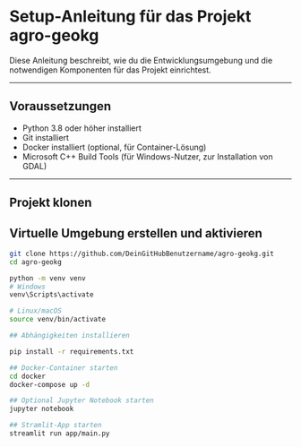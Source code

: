 # Setup-Anleitung für das Projekt agro-geokg

Diese Anleitung beschreibt, wie du die Entwicklungsumgebung und die notwendigen Komponenten für das Projekt einrichtest.

---

## Voraussetzungen

- Python 3.8 oder höher installiert  
- Git installiert  
- Docker installiert (optional, für Container-Lösung)  
- Microsoft C++ Build Tools (für Windows-Nutzer, zur Installation von GDAL)

---

## Projekt klonen

## Virtuelle Umgebung erstellen und aktivieren
```bash
git clone https://github.com/DeinGitHubBenutzername/agro-geokg.git
cd agro-geokg

python -m venv venv
# Windows
venv\Scripts\activate

# Linux/macOS
source venv/bin/activate

## Abhängigkeiten installieren

pip install -r requirements.txt

## Docker-Container starten
cd docker
docker-compose up -d

## Optional Jupyter Notebook starten
jupyter notebook

## Stramlit-App starten 
streamlit run app/main.py

